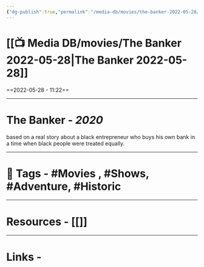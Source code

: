 ```yaml
---
{"dg-publish":true,"permalink":"/media-db/movies/the-banker-2022-05-28/","dgPassFrontmatter":true,"noteIcon":"3","created":"2023-11-14T21:08:39.635+05:30","updated":"2023-12-12T23:36:19.239+05:30"}
---
```


# [[📺 Media DB/movies/The Banker 2022-05-28\|The Banker 2022-05-28]]
==2022-05-28 - 11:22==

---
# The Banker - *2020*
based on a real story about a black entrepreneur who buys his own bank in a time when black people were treated equally.

---
# 🧶 Tags - #Movies , #Shows, #Adventure, #Historic

---
# Resources - [[]]
---
# Links -